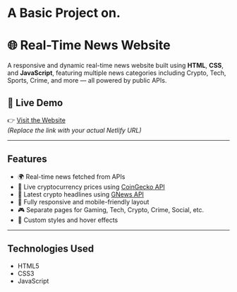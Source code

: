 # A Basic Project on. 
# 🌐 Real-Time News Website

A responsive and dynamic real-time news website built using **HTML**, **CSS**, and **JavaScript**, featuring multiple news categories including Crypto, Tech, Sports, Crime, and more — all powered by public APIs.

## 🚀 Live Demo
👉 [Visit the Website](https://bhanu0221.github.io/NewsHive-Project/)  
*(Replace the link with your actual Netlify URL)*

---

##  Features

- 🌍 Real-time news fetched from APIs
- 💱 Live cryptocurrency prices using [CoinGecko API](https://www.coingecko.com/en/api)
- 📰 Latest crypto headlines using [GNews API](https://gnews.io/)
- 📱 Fully responsive and mobile-friendly layout
- 🎮 Separate pages for Gaming, Tech, Crypto, Crime, Social, etc.
- 🎨 Custom styles and hover effects

---

## Technologies Used

- HTML5
- CSS3
- JavaScript

